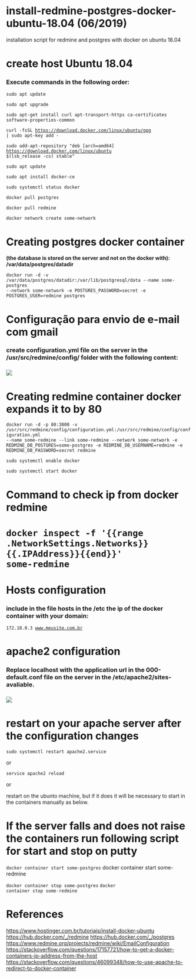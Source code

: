 # install-redmine-postgres-docker-ubuntu-18.04 (06/2019)
 installation script for redmine and postgres with docker on ubuntu 18.04


<h1>create host Ubuntu 18.04</h1>

<h3>Execute commands in the following order:</h3>


<code>sudo apt update</code>

<code>sudo apt upgrade</code>

<code>sudo apt-get install  curl apt-transport-https ca-certificates software-properties-common</code>

<code>curl -fsSL https://download.docker.com/linux/ubuntu/gpg | sudo apt-key add -</code>

<code>sudo add-apt-repository "deb [arch=amd64] https://download.docker.com/linux/ubuntu $(lsb_release -cs) stable"</code>

<code>sudo apt update</code>

<code>sudo apt install docker-ce</code>

<code>sudo systemctl status docker</code>

<code>docker pull postgres</code>

<code>docker pull redmine</code>

<code>docker network create some-network</code>

  
<h1>Creating postgres docker container</h1>
<b>(the database is stored on the server and not on the docker with): /var/data/postgres/datadir</b>


<code>docker run -d -v /var/data/postgres/datadir:/var/lib/postgresql/data --name some-postgres --network some-network -e POSTGRES_PASSWORD=secret -e POSTGRES_USER=redmine postgres</code>


<h1>Configuração para envio de e-mail com gmail</h1>
<h3>create  configuration.yml file on the server in the  /usr/src/redmine/config/ folder with the following content:<h3>

<img src="https://github.com/rafasall/install-redmine-postgres-docker-ubuntu-18.04/blob/master/configuration-yml.jpg"/>

<h1>Creating redmine container docker expands it to by 80</h1>   


<code>docker run -d -p 80:3000 -v /usr/src/redmine/config/configuration.yml:/usr/src/redmine/config/configuration.yml --name some-redmine --link some-redmine --network some-network -e REDMINE_DB_POSTGRES=some-postgres -e REDMINE_DB_USERNAME=redmine -e REDMINE_DB_PASSWORD=secret redmine</code>

<code>sudo systemctl enable docker</code>

<code>sudo systemctl start docker</code>


<h1>Command to check ip from docker redmine<h1>


<code>docker inspect -f '{{range .NetworkSettings.Networks}}{{.IPAddress}}{{end}}' some-redmine</code>

<h1>Hosts configuration</h1>
<h3>include in the file  hosts in the /etc the ip of the docker container with your domain:</h3>


<code>172.18.0.3	www.meusite.com.br</code>


<h1>apache2 configuration</h1>
<h3>Replace localhost with the application url in the 000-default.conf file on the server in the /etc/apache2/sites-avaliable.<h3>


<img src="https://github.com/rafasall/install-redmine-postgres-docker-ubuntu-18.04/blob/master/virtualhost-proxy-configure.jpg"/>


<h1>restart on your apache server after the configuration changes</h1>


<code>sudo systemctl restart apache2.service</code>

or

<code>service apache2 reload</code>

or

restart on the ubunto machine, but if it does it will be necessary to start in the containers manually as below.


<h1>If the server falls and does not raise the containers run following script for start and stop on putty </h1>


<code>docker container start some-postgres</code></code>
docker container start some-redmine</code>

<code>docker container stop some-postgres</code>
<code>docker container stop some-redmine</code>


<h1>References</h1>


https://www.hostinger.com.br/tutoriais/install-docker-ubuntu
https://hub.docker.com/_/redmine
https://hub.docker.com/_/postgres
https://www.redmine.org/projects/redmine/wiki/EmailConfiguration
https://stackoverflow.com/questions/17157721/how-to-get-a-docker-containers-ip-address-from-the-host
https://stackoverflow.com/questions/46099348/how-to-use-apache-to-redirect-to-docker-container
